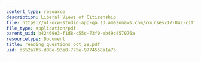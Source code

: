 ```yaml
---
content_type: resource
description: Liberal Views of Citizenship
file: https://ol-ocw-studio-app-qa.s3.amazonaws.com/courses/17-042-citizenship-and-pluralism-fall-2003/d552a7f5d88e93e8775e9774558a1a75_reading_questions_oct_29.pdf
file_type: application/pdf
parent_uid: b42469e3-f1d8-c55c-73f0-eb49c457076a
resourcetype: Document
title: reading_questions_oct_29.pdf
uid: d552a7f5-d88e-93e8-775e-9774558a1a75
---
```

